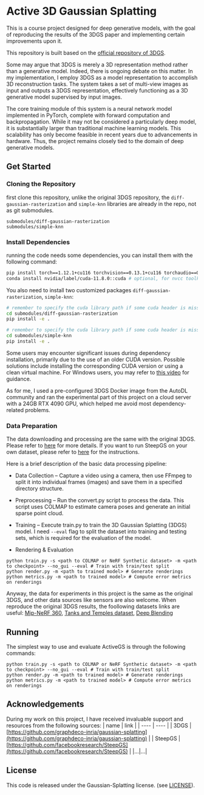 # Active 3D Gaussian Splatting 
This is a course project designed for deep generative models, with the goal of reproducing the results of the 3DGS paper and implementing certain improvements upon it.

This repository is built based on the [official repository of 3DGS](https://github.com/graphdeco-inria/gaussian-splatting/).

Some may argue that 3DGS is merely a 3D representation method rather than a generative model. Indeed, there is ongoing debate on this matter. In my implementation, I employ 3DGS as a model representation to accomplish 3D reconstruction tasks. The system takes a set of multi-view images as input and outputs a 3DGS representation, effectively functioning as a 3D generative model supervised by input images.

The core training module of this system is a neural network model implemented in PyTorch, complete with forward computation and backpropagation. While it may not be considered a particularly deep model, it is substantially larger than traditional machine learning models. This scalability has only become feasible in recent years due to advancements in hardware. Thus, the project remains closely tied to the domain of deep generative models.

## Get Started
### Cloning the Repository
first clone this repository, unlike the original 3DGS repository, the `diff-gaussian-rasterization` and `simple-knn` libraries are already in the repo, not as git submodules.
```plain
submodules/diff-gaussian-rasterization
submodules/simple-knn
```
### Install Dependencies
running the code needs some dependencies, you can install them with the following command:
```bash
pip install torch==1.12.1+cu116 torchvision==0.13.1+cu116 torchaudio==0.12.1 --extra-index-url https://download.pytorch.org/whl/cu116
conda install nvidia/label/cuda-11.8.0::cuda # optional, for nvcc toolkits
```
You also need to install two customized packages `diff-gaussian-rasterization`, `simple-knn`:
```bash
# remember to specify the cuda library path if some cuda header is missing
cd submodules/diff-gaussian-rasterization
pip install -e .

# remember to specify the cuda library path if some cuda header is missing
cd submodules/simple-knn
pip install -e .
```

Some users may encounter significant issues during dependency installation, primarily due to the use of an older CUDA version. Possible solutions include installing the corresponding CUDA version or using a clean virtual machine. For Windows users, you may refer to
[this video](https://www.youtube.com/watch?v=UXtuigy_wYc) for guidance.

As for me, I used a pre-configured 3DGS Docker image from the AutoDL community and ran the experimental part of this project on a cloud server with a 24GB RTX 4090 GPU, which helped me avoid most dependency-related problems.

### Data Preparation

The data downloading and processing are the same with the original 3DGS. Please refer to [here](https://github.com/graphdeco-inria/gaussian-splatting?tab=readme-ov-file#running) for more details. If you want to run SteepGS on your own dataset, please refer to [here](https://github.com/graphdeco-inria/gaussian-splatting?tab=readme-ov-file#processing-your-own-scenes) for the instructions.

Here is a brief description of the basic data processing pipeline:

- Data Collection – Capture a video using a camera, then use FFmpeg to split it into individual frames (images) and save them in a specified directory structure.

- Preprocessing – Run the convert.py script to process the data. This script uses COLMAP to estimate camera poses and generate an initial sparse point cloud.

- Training – Execute train.py to train the 3D Gaussian Splatting (3DGS) model. I need `--eval` flag to split the dataset into training and testing sets, which is required for the evaluation of the model.

- Rendering & Evaluation

```shell
python train.py -s <path to COLMAP or NeRF Synthetic dataset> -m <path to checkpoint> --no_gui --eval # Train with train/test split
python render.py -m <path to trained model> # Generate renderings
python metrics.py -m <path to trained model> # Compute error metrics on renderings
```

Anyway, the data for experiments in this project is the same as the original 3DGS, and other data sources like sensors are also welcome.
When reproduce the original 3DGS results, the foollowing datasets links are useful:
[Mip-NeRF 360](https://jonbarron.info/mipnerf360/), [Tanks and Temples dataset](https://www.tanksandtemples.org/download/), [Deep Blending](http://visual.cs.ucl.ac.uk/pubs/deepblending/datasets.html)

## Running

The simplest way to use and evaluate ActiveGS is through the following commands:

```shell
python train.py -s <path to COLMAP or NeRF Synthetic dataset> -m <path to checkpoint> --no_gui --eval # Train with train/test split
python render.py -m <path to trained model> # Generate renderings
python metrics.py -m <path to trained model> # Compute error metrics on renderings
```

## Acknowledgements
During my work on this project, I have received invaluable support and resources from the following sources:
| name | link |
| ---- | ---- |
| 3DGS | [https://github.com/graphdeco-inria/gaussian-splatting](https://github.com/graphdeco-inria/gaussian-splatting) |
| SteepGS | [https://github.com/facebookresearch/SteepGS](https://github.com/facebookresearch/SteepGS) |
|...|...|

## License
This code is released under the Gaussian-Splatting license. (see [LICENSE](LICENSE.md)).